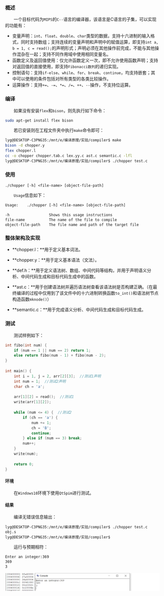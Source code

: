### 概述

&emsp;&emsp;一个目标代码为`MIPS`的`C--`语言的编译器，该语言是C语言的子集，可以实现的功能有：

+ 变量声明：`int`、`float`、`double`、`char`类型的数据，支持十六进制的输入格式，同时支持数组；支持连续的变量声明和声明中的赋值运算，即支持`int a, b = 1, c = read();`的声明形式；声明必须在其他操作前完成，不能与其他操作混杂在一起；支持不同作用域中使用相同变量名。
+ 函数定义及返回值使用：仅允许函数定义一次，即不允许使用函数声明；支持对返回值的直接使用，即支持`Fibonacci数列`的递归实现。
+ 控制语句：支持`if-else`、`while`、`for`、`break`、`continue`，均支持嵌套；其中可以使用的条件包括对所有类型的各类比较操作。
+ 运算操作：支持`+=`、`-=`、`*=`、`/=`、`++`、`--`操作，不支持位运算。

### 编译

&emsp;&emsp;如果没有安装`flex`和`bison`，则先执行如下命令：

```bash
sudo apt-get install flex bison
```

&emsp;&emsp;若已安装则在工程文件夹中执行`make`命令即可：

```bash
lyg@DESKTOP-C3PNG35:/mnt/e/编译原理/实验/compiler$ make
bison -d chopper.y
flex chopper.l
cc -o chopper chopper.tab.c lex.yy.c ast.c semantic.c -lfl
lyg@DESKTOP-C3PNG35:/mnt/e/编译原理/实验/compiler$ ./chopper test.c
```

### 使用

```
./chopper [-h] <file-name> [object-file-path]
```

&emsp;&emsp;`Usage`信息如下：

```
Usage:    ./chopper [-h] <file-name> [object-file-path]

-h                  Shows this usage instructions
file-name           The name of the file to compile
object-file-path    The file name and path of the target file
```

### 整体架构及实现

+ **chopper.l：**用于定义基本词法。

+ **chopper.y：**用于定义基本语法（文法）。

+ **def.h：**用于定义语法树、数组、中间代码等结构，并用于声明语义分析、中间代码生成和目标代码生成中的函数。

+ **ast.c：**用于创建语法树并遍历语法树查看该语法树是否构建正确。（在最终编译的过程中仅用到了该文件中的十六进制转换函数`to_int()`和语法树节点构造函数`mknode()`）

+ **semantic.c：**用于完成语义分析、中间代码生成和目标代码生成。

### 测试

&emsp;&emsp;测试样例如下：

```c
int fibo(int num) {
    if (num == 1 || num == 2) return 1;
    else return fibo(num - 1) + fibo(num - 2);
}

int main() {
    int i = 1, j = 2, arr[2][3];  //测试1声明
    int num = 1;  //测试2声明
    char ch = 'a';

    arr[1][2] = read();  //测试1
    write(arr[1][2]);

    while (num <= 4) {  //测试2
        if (ch == 'a') {
            num += 1;
            ch = 'B';
            continue;
        } else if (num == 3) break;
        num++;
    }
    write(num);
    
    return 0;
}
```

#### 环境

&emsp;&emsp;在`Windows10`环境下使用`QtSpim`进行测试。

#### 结果

&emsp;&emsp;编译无错误信息输出：

```
lyg@DESKTOP-C3PNG35:/mnt/e/编译原理/实验/compiler$ ./chopper test.c obj.s
lyg@DESKTOP-C3PNG35:/mnt/e/编译原理/实验/compiler$ 
```

&emsp;&emsp;运行与预期相符：

```
Enter an integer:369
369
3
```

![image-20201230222507327](README.assets/image-20201230222507327.png)
